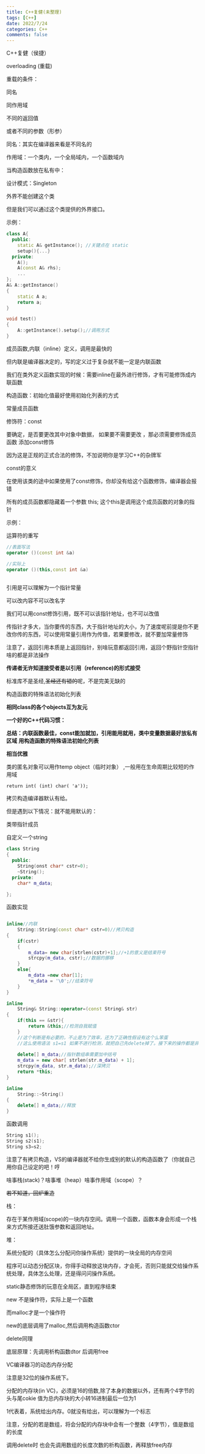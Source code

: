 ```yaml
---
title: C++复健(未整理)
tags: [C++]
date: 2022/7/24
categories: C++
comments: false
---
```


C++复健（侯捷）



overloading (重载)

重载的条件：

同名

同作用域

不同的返回值

或者不同的参数（形参）



同名：其实在编译器来看是不同名的

作用域：一个类内，一个全局域内，一个函数域内





当构造函数放在私有中：

设计模式：Singleton

外界不能创建这个类

但是我们可以通过这个类提供的外界接口。

示例：

```c++
class A{
  public:
    static A& getInstance(); //关键点在 static
    setup(){...}
  private:
    A();
    A(const A& rhs);
    ...
};
A& A::getInstance()
{
    static A a;
    return a;
}

void test()
{
    A::getInstance().setup();//调用方式
}
```







成员函数,内联（inline）定义，调用是最快的 

但内联是编译器决定的，写的定义过于复杂就不能一定是内联函数 

我们在类外定义函数实现的时候：需要inline在最外进行修饰，才有可能修饰成内联函数



构造函数：初始化值最好使用初始化列表的方式



常量成员函数

修饰符：const

要确定，是否要更改其中对象中数据，
如果要不需要更改 ，那必须需要修饰成员函数 添加const修饰

因为这是正规的正式合法的修饰，不加说明你是学习C++的杂牌军

const的意义

在使用该类的途中如果使用了const修饰，你却没有给这个函数修饰，编译器会报错



所有的成员函数都隐藏着一个参数 this; 这个this是调用这个成员函数的对象的指针

示例：

运算符的重写

```c++
//表面写法
operator ()(const int &a)

//实际上
operator ()(this,const int &a)
    
```









引用是可以理解为一个指针常量

可以改内容不可以改名字

我们可以用const修饰引用，既不可以该指针地址，也不可以改值

传指针才多大，当你要传的东西，大于指针地址的大小，为了速度呢前提是你不更改你传的东西，可以使用常量引用作为传值，若果要修改，就不要加常量修饰

注意了，返回引用本质是上返回指针，别啥玩意都返回引用，返回个野指针空指针啥的都是非法操作



**传递者无许知道接受者是以引用（reference)的形式接受**









标准库不是圣经,~~圣经还有错的~~呢，不是完美无缺的





构造函数的特殊语法初始化列表



**相同class的各个objects互为友元**



**一个好的C++代码习惯：**

**总结：内联函数最佳，const能加就加，引用能用就用，类中变量数据最好放私有区域** **用构造函数的特殊语法初始化列表**



**相当优雅**

类的匿名对象可以用作temp object（临时对象） ,一般用在生命周期比较短的作用域

```
return int( (int) char( 'a'));
```





拷贝构造编译器默认有给。

但是遇到以下情况：就不能用默认的：

类带指针成员

自定义一个string

```c++
class String
{
  public:
    String(onst char* cstr=0);
    ~String();
  private:
    char* m_data;
    
};
```

函数实现

```c++

inline//内联
    String::String(const char* cstr=0)//拷贝构造
{
    if(cstr)
    {
        m_data= new char[strlen(cstr)+1];//+1的意义是结束符号
        strcpy(m_data, cstr);//数据的挪移
    }
    else{
        m_data =new char[1];
        *m_data = '\0';//结束符号
    }
}

inline 
    String& String::operator=(const String& str)
{
    if(this == &str){
        return &this;//检测自我赋值
    }
    //这个判断是有必要的，不止是为了效率，还为了正确性假设有这个么笨蛋
    //这么使用语法 s1=s1 如果不进行检测，就把自己先delete掉了。接下来的操作都是非法操作.
    
    delete[] m_data;//指针数组串需要加中括号
    m_data = new char[ strlen(str.m_data) + 1];
    strcpy(m_data, str.m_data);//深拷贝
    return *this;
}

inline 
    String::~String()
{
    delete[] m_data;//释放
}
```

函数调用

```c++
String s1();
String s2(s1);
String s3=s2;
```



注意了有拷贝构造，VS的编译器就不给你生成别的默认的构造函数了（你就自己用你自己设定的吧！哼



啥事栈(stack)？啥事堆（heap）啥事作用域（scope）？

~~若不知道，回炉重造~~

栈：

存在于某作用域(scope)的一块内存空间。调用一个函数，函数本身会形成一个栈来方式所接还送肚饿参数和返回地址。



堆：

系统分配的（具体怎么分配问你操作系统）提供的一块全局的内存空间

程序可以动态分配区块，你得手动释放这块内存，才会死，否则只能就交给操作系统处理，具体怎么处理，还是得问问操作系统。



static静态修饰的玩意在全局区，直到程序结束



new 不是操作符，实际上是一个函数

而malloc才是一个操作符

new的底层调用了malloc,然后调用构造函数ctor

delete同理

底层原理：先调用析构函数dtor  后调用free





VC编译器习的动态内存分配

注意是32位的操作系统下。

分配的内存块(in VC)，必须是16的倍数,除了本身的数据以外，还有两个4字节的头与尾cokie    值为总内存块的大小转16进制最后一位为1

1代表着，系统给出内存。0就没有给出，可以理解为一个标志



注意，分配的若是数组，将会分配的内存块中会有一个整数（4字节），值是数组的长度

调用delete时 也会先调用数组的长度次数的析构函数，再释放free内存

